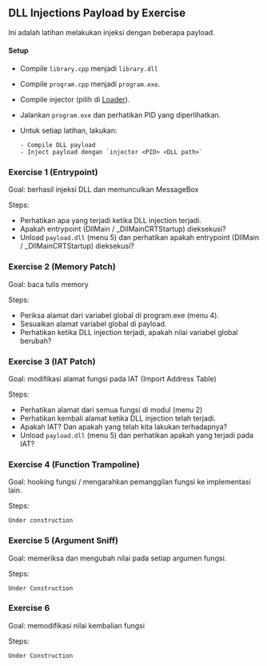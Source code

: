 DLL Injections Payload by Exercise
----

Ini adalah latihan melakukan injeksi dengan beberapa payload.

#### Setup

* Compile `library.cpp` menjadi `library.dll`
* Compile `program.cpp` menjadi `program.exe`.
* Compile injector (pilih di [Loader](../Loader)).
* Jalankan `program.exe` dan perhatikan PID yang diperlihatkan.
* Untuk setiap latihan, lakukan:

      - Compile DLL payload
      - Inject payload dengan `injector <PID> <DLL path>`

### Exercise 1 (Entrypoint)

Goal: berhasil injeksi DLL dan memunculkan MessageBox

Steps:

- Perhatikan apa yang terjadi ketika DLL injection terjadi.
- Apakah entrypoint (DllMain / _DllMainCRTStartup) dieksekusi?
- Unload `payload.dll` (menu 5) dan perhatikan apakah entrypoint (DllMain / _DllMainCRTStartup) dieksekusi?

### Exercise 2 (Memory Patch)

Goal: baca tulis memory

Steps:

- Periksa alamat dari variabel global di program.exe (menu 4).
- Sesuaikan alamat variabel global di payload.
- Perhatikan ketika DLL injection terjadi, apakah nilai variabel global berubah?

### Exercise 3 (IAT Patch)

Goal: modifikasi alamat fungsi pada IAT (Import Address Table)

Steps:

- Perhatikan alamat dari semua fungsi di modul (menu 2)
- Perhatikan kembali alamat ketika DLL injection telah terjadi.
- Apakah IAT? Dan apakah yang telah kita lakukan terhadapnya?
- Unload `payload.dll` (menu 5) dan perhatikan apakah yang terjadi pada IAT?

### Exercise 4 (Function Trampoline)

Goal: hooking fungsi / mengarahkan pemanggilan fungsi ke implementasi lain.

Steps:

```Under construction```

### Exercise 5 (Argument Sniff)

Goal: memeriksa dan mengubah nilai pada setiap argumen fungsi.

Steps:

```Under Construction```

### Exercise 6

Goal: memodifikasi nilai kembalian fungsi

Steps:

```Under Construction```